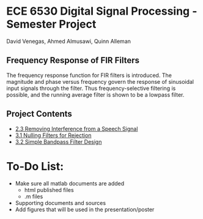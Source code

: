 # ECE 6530 Digital Signal Processing - Semester Project
David Venegas, Ahmed Almusawi, Quinn Alleman

## Frequency Response of FIR Filters

The frequency response function for FIR filters is introduced. The magnitude and phase versus frequency govern the response of sinusoidal input signals through the filter. Thus frequency-selective filtering is possible, and the running average filter is shown to be a lowpass filter.

## Project Contents
- [2.3 Removing Interference from a Speech Signal](<2.3 Removing Interference from a Speech Signal/SectionDescription.md>)
- [3.1 Nulling Filters for Rejection](<3.1 Nulling Filters for Rejection/html/proj_VENEGAS.html>)
- [3.2 Simple Bandpass Filter Design](<3.2SimpleBandpassFilterDesign>)


# To-Do List:
- Make sure all matlab documents are added
    - html published files
    - .m files
- Supporting documents and sources
- Add figures that will be used in the presentation/poster